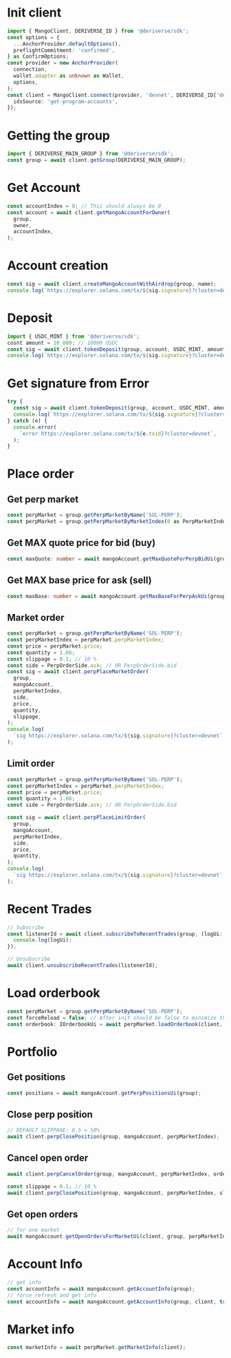 # Init client

```typescript
import { MangoClient, DERIVERSE_ID } from '@deriverse/sdk';
const options = {
  ...AnchorProvider.defaultOptions(),
  preflightCommitment: 'confirmed',
} as ConfirmOptions;
const provider = new AnchorProvider(
  connection,
  wallet.adapter as unknown as Wallet,
  options,
);
const client = MangoClient.connect(provider, 'devnet', DERIVERSE_ID['devnet'], {
  idsSource: 'get-program-accounts',
});
```

# Getting the group

```typescript
import { DERIVERSE_MAIN_GROUP } from '@deriverse/sdk';
const group = await client.getGroup(DERIVERSE_MAIN_GROUP);
```

# Get Account

```typescript
const accountIndex = 0; // This should always be 0
const account = await client.getMangoAccountForOwner(
  group,
  owner,
  accountIndex,
);
```

# Account creation

```typescript
const sig = await client.createMangoAccountWithAirdrop(group, name);
console.log(`https://explorer.solana.com/tx/${sig.signature}?cluster=devnet`);
```

# Deposit

```typescript
import { USDC_MINT } from '@deriverse/sdk';
cosnt amount = 10_000; // 10000 USDC
const sig = await client.tokenDeposit(group, account, USDC_MINT, amount);
console.log(`https://explorer.solana.com/tx/${sig.signature}?cluster=devnet`);
```

# Get signature from Error

```typescript
try {
  const sig = await client.tokenDeposit(group, account, USDC_MINT, amount);
  console.log(`https://explorer.solana.com/tx/${sig.signature}?cluster=devnet`);
} catch (e) {
  console.error(
    `error https://explorer.solana.com/tx/${e.txid}?cluster=devnet`,
  );
}
```

# Place order

## Get perp market

```typescript
const perpMarket = group.getPerpMarketByName('SOL-PERP');
const perpMarket = group.getPerpMarketByMarketIndex(0 as PerpMarketIndex);
```

## Get MAX quote price for bid (buy)

```typescript
const maxQuote: number = await mangoAccount.getMaxQuoteForPerpBidUi(group, 0 as PerpMarketIndex);
```

## Get MAX base price for ask (sell)

```typescript
const maxBase: number = await mangoAccount.getMaxBaseForPerpAskUi(group, 0 as PerpMarketIndex);
```

## Market order

```typescript
const perpMarket = group.getPerpMarketByName('SOL-PERP');
const perpMarketIndex = perpMarket.perpMarketIndex;
const price = perpMarket.price;
const quantity = 1.66;
const slippage = 0.1; // 10 %
const side = PerpOrderSide.ask; // OR PerpOrderSide.bid
const sig = await client.perpPlaceMarketOrder(
  group,
  mangoAccount,
  perpMarketIndex,
  side,
  price,
  quantity,
  slippage,
);
console.log(
  `sig https://explorer.solana.com/tx/${sig.signature}?cluster=devnet`,
);
```

## Limit order

```typescript
const perpMarket = group.getPerpMarketByName('SOL-PERP');
const perpMarketIndex = perpMarket.perpMarketIndex;
const price = perpMarket.price;
const quantity = 1.66;
const side = PerpOrderSide.ask; // OR PerpOrderSide.bid

const sig = await client.perpPlaceLimitOrder(
  group,
  mangoAccount,
  perpMarketIndex,
  side,
  price,
  quantity,
);
console.log(
  `sig https://explorer.solana.com/tx/${sig.signature}?cluster=devnet`,
);
```

# Recent Trades

```typescript
// Subscribe
const listenerId = await client.subscribeToRecentTrades(group, (logUi: IRecentTradeUi) => {
  console.log(logUi);
});

// Unsubscribe
await client.unsubscribeRecentTrades(listenerId);
```

# Load orderbook

```typescript
const perpMarket = group.getPerpMarketByName('SOL-PERP');
const forceReload = false; // After init should be false to minimize the number of requests, set to true to force reload on consecutive calls
const orderbook: IOrderbookUi = await perpMarket.loadOrderbook(client, forceReload);
```

# Portfolio

## Get positions

```typescript
const positions = await mangoAccount.getPerpPositionsUi(group);
```

## Close perp position

```typescript
// DEFAULT SLIPPAGE: 0.5 = 50%
await client.perpClosePosition(group, mangoAccount, perpMarketIndex);
```

## Cancel open order

```typescript
await client.perpCancelOrder(group, mangoAccount, perpMarketIndex, orderId);
```

```typescript
const slippage = 0.1; // 10 % 
await client.perpClosePosition(group, mangoAccount, perpMarketIndex, slippage);
```

## Get open orders

```typescript
// for one market
await mangoAccount.getOpenOrdersForMarketUi(client, group, perpMarketIndex);
```


# Account Info

```typescript
// get info
const accountInfo = await mangoAccount.getAccountInfo(group);
// force refresh and get info
const accountInfo = await mangoAccount.getAccountInfo(group, client, true);
```

# Market info

```typescript
const marketInfo = await perpMarket.getMarketInfo(client);
```